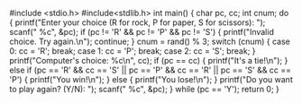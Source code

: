 #include <stdio.h>
#include<stdlib.h>
int main() {
    char pc, cc;
    int cnum;
    do {
        printf("Enter your choice (R for rock, P for paper, S for scissors): ");
        scanf(" %c", &pc);
        if (pc != 'R' && pc != 'P' && pc != 'S') {
            printf("Invalid choice. Try again.\n");
            continue;
        }
        cnum = rand() % 3;
        switch (cnum) {
            case 0:
                cc = 'R';
                break;
            case 1:
                cc = 'P';
                break;
            case 2:
                cc = 'S';
                break;
        }
        printf("Computer's choice: %c\n", cc);
        if (pc == cc) {
            printf("It's a tie!\n");
        } else if (pc == 'R' && cc == 'S'
                   || pc == 'P' && cc == 'R'
                   || pc == 'S' && cc == 'P') {
            printf("You win!\n");
        } else {
            printf("You lose!\n");
        }
        printf("Do you want to play again? (Y/N): ");
        scanf(" %c", &pc);
    } while (pc == 'Y');
    return 0;
}
